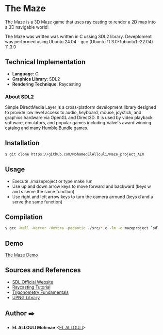 # The Maze

The Maze is a 3D Maze game that uses ray casting to render a 2D map into a 3D navigable world!

The Maze was written was written in C ussing SDL2 library. Deveploment was performed using Ubuntu 24.04 - gcc (Ubuntu 11.3.0-1ubuntu1~22.04) 11.3.0

## Technical Implementation
- **Language**: C
- **Graphics Library**: SDL2
- **Rendering Technique**: Raycasting

### About SDL2 

Simple DirectMedia Layer is a cross-platform development library designed to provide low level access to audio, keyboard, mouse, joystick, and graphics hardware via OpenGL and Direct3D. It is used by video playback software, emulators, and popular games including Valve's award winning catalog and many Humble Bundle games.

## Installation 
```sh
$ git clone https://github.com/MohamedElAllouli/Maze_project_ALX
```
## Usage 
* Execute ./mazeproject or type make run 
* Use up and down arrow keys to move forward and backward (keys w and s serve the same function)
* Use right and left arrow keys to turn the camera arround (keys d and a serve the same function)

## Compilation
```sh
$ gcc -Wall -Werror -Wextra -pedantic ./src/*.c -lm -o mazeproject `sdl2-config --cflags` `sdl2-config --libs`;
```


## Demo
[The Maze Demo](https://youtu.be/WYW4frh7Res)

## Sources and References
- [SDL Official Website](https://www.libsdl.org/download-2.0.php)
- [Raycasting Tutorial](https://lodev.org/cgtutor/raycasting.html)
- [Trigonometry Fundamentals](https://www.mathsisfun.com/algebra/trigonometry.html)
- [UPNG Library](https://github.com/elanthis/upng)

## Author :black_nib:

- **EL ALLOULI Mohmae** <[EL ALLOULI](https://github.com/MohamedElAllouli)>
